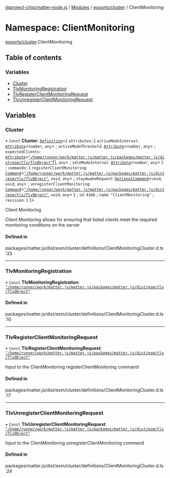 [@project-chip/matter-node.js](../README.md) / [Modules](../modules.md) / [exports/cluster](exports_cluster.md) / ClientMonitoring

# Namespace: ClientMonitoring

[exports/cluster](exports_cluster.md).ClientMonitoring

## Table of contents

### Variables

- [Cluster](exports_cluster.ClientMonitoring.md#cluster)
- [TlvMonitoringRegistration](exports_cluster.ClientMonitoring.md#tlvmonitoringregistration)
- [TlvRegisterClientMonitoringRequest](exports_cluster.ClientMonitoring.md#tlvregisterclientmonitoringrequest)
- [TlvUnregisterClientMonitoringRequest](exports_cluster.ClientMonitoring.md#tlvunregisterclientmonitoringrequest)

## Variables

### Cluster

• `Const` **Cluster**: [`Definition`](exports_cluster.ClusterFactory.md#definition)<{ `attributes`: { `activeModeInterval`: [`Attribute`](exports_cluster.md#attribute)<`number`, `any`\> ; `activeModeThreshold`: [`Attribute`](exports_cluster.md#attribute)<`number`, `any`\> ; `expectedClients`: [`Attribute`](exports_cluster.md#attribute)<[`"/home/runner/work/matter.js/matter.js/packages/matter.js/dist/esm/tlv/TlvObject"`](export._internal_.__home_runner_work_matter_js_matter_js_packages_matter_js_dist_esm_tlv_TlvObject_.md)[], `any`\> ; `idleModeInterval`: [`Attribute`](exports_cluster.md#attribute)<`number`, `any`\>  } ; `commands`: { `registerClientMonitoring`: [`Command`](exports_cluster.md#command)<[`"/home/runner/work/matter.js/matter.js/packages/matter.js/dist/esm/tlv/TlvObject"`](export._internal_.__home_runner_work_matter_js_matter_js_packages_matter_js_dist_esm_tlv_TlvObject_.md), `void`, `any`\> ; `stayAwakeRequest`: [`OptionalCommand`](exports_cluster.md#optionalcommand)<`void`, `void`, `any`\> ; `unregisterClientMonitoring`: [`Command`](exports_cluster.md#command)<[`"/home/runner/work/matter.js/matter.js/packages/matter.js/dist/esm/tlv/TlvObject"`](export._internal_.__home_runner_work_matter_js_matter_js_packages_matter_js_dist_esm_tlv_TlvObject_.md), `void`, `any`\>  } ; `id`: ``4166`` ; `name`: ``"ClientMonitoring"`` ; `revision`: ``1``  }\>

Client Monitoring

Client Monitoring allows for ensuring that listed clients meet the required monitoring conditions on the server.

#### Defined in

packages/matter.js/dist/esm/cluster/definitions/ClientMonitoringCluster.d.ts:33

___

### TlvMonitoringRegistration

• `Const` **TlvMonitoringRegistration**: [`"/home/runner/work/matter.js/matter.js/packages/matter.js/dist/esm/tlv/TlvObject"`](export._internal_.__home_runner_work_matter_js_matter_js_packages_matter_js_dist_esm_tlv_TlvObject_.md)

#### Defined in

packages/matter.js/dist/esm/cluster/definitions/ClientMonitoringCluster.d.ts:10

___

### TlvRegisterClientMonitoringRequest

• `Const` **TlvRegisterClientMonitoringRequest**: [`"/home/runner/work/matter.js/matter.js/packages/matter.js/dist/esm/tlv/TlvObject"`](export._internal_.__home_runner_work_matter_js_matter_js_packages_matter_js_dist_esm_tlv_TlvObject_.md)

Input to the ClientMonitoring registerClientMonitoring command

#### Defined in

packages/matter.js/dist/esm/cluster/definitions/ClientMonitoringCluster.d.ts:17

___

### TlvUnregisterClientMonitoringRequest

• `Const` **TlvUnregisterClientMonitoringRequest**: [`"/home/runner/work/matter.js/matter.js/packages/matter.js/dist/esm/tlv/TlvObject"`](export._internal_.__home_runner_work_matter_js_matter_js_packages_matter_js_dist_esm_tlv_TlvObject_.md)

Input to the ClientMonitoring unregisterClientMonitoring command

#### Defined in

packages/matter.js/dist/esm/cluster/definitions/ClientMonitoringCluster.d.ts:24
